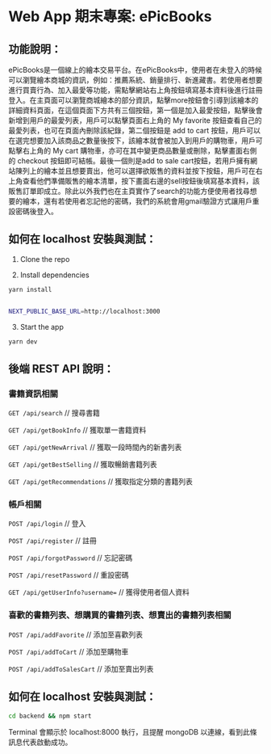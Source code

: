 # Web App 期末專案: ePicBooks

## 功能說明：

 ePicBooks是一個線上的繪本交易平台。在ePicBooks中，使用者在未登入的時候可以瀏覽繪本商城的資訊，例如：推薦系統、銷量排行、新進藏書。若使用者想要進行買賣行為、加入最愛等功能，需點擊網站右上角按鈕填寫基本資料後進行註冊登入。在主頁面可以瀏覽商城繪本的部分資訊，點擊more按鈕會引導到該繪本的詳細資料頁面，在這個頁面下方共有三個按鈕，第一個是加入最愛按鈕，點擊後會新增到用戶的最愛列表，用戶可以點擊頁面右上角的 My favorite 按鈕查看自己的最愛列表，也可在頁面內刪除該紀錄，第二個按鈕是 add to cart 按鈕，用戶可以在選完想要加入該商品之數量後按下，該繪本就會被加入到用戶的購物車，用戶可點擊右上角的 My cart 購物車，亦可在其中變更商品數量或刪除，點擊畫面右側的 checkout 按鈕即可結帳。最後一個則是add to sale cart按鈕，若用戶擁有網站陳列上的繪本並且想要賣出，他可以選擇欲販售的資料並按下按鈕，用戶可在右上角查看他們準備販售的繪本清單，按下畫面右邊的sell按鈕後填寫基本資料，該販售訂單即成立。除此以外我們也在主頁實作了search的功能方便使用者找尋想要的繪本，還有若使用者忘記他的密碼，我們的系統會用gmail驗證方式讓用戶重設密碼後登入。

## 如何在 localhost 安裝與測試：

1. Clone the repo

2. Install dependencies

```bash
yarn install
```

```bash

NEXT_PUBLIC_BASE_URL=http://localhost:3000

```

3. Start the app

```bash
yarn dev
```

## 後端 REST API 說明：
### 書籍資訊相關
```GET /api/search``` // 搜尋書籍

```GET /api/getBookInfo``` // 獲取單一書籍資料

```GET /api/getNewArrival``` // 獲取一段時間內的新書列表

```GET /api/getBestSelling``` // 獲取暢銷書籍列表

```GET /api/getRecommendations``` // 獲取指定分類的書籍列表

### 帳戶相關
```POST /api/login``` // 登入

```POST /api/register``` // 註冊

```POST /api/forgotPassword``` // 忘記密碼

```POST /api/resetPassword``` // 重設密碼

```GET /api/getUserInfo?username=``` // 獲得使用者個人資料

### 喜歡的書籍列表、想購買的書籍列表、想賣出的書籍列表相關
```POST /api/addFavorite``` // 添加至喜歡列表

```POST /api/addToCart``` // 添加至購物車

```POST /api/addToSalesCart``` // 添加至賣出列表


## 如何在 localhost 安裝與測試：
```bash
cd backend && npm start
```

Terminal 會顯示於 localhost:8000 執行，且提醒 mongoDB 以連線，看到此條訊息代表啟動成功。
